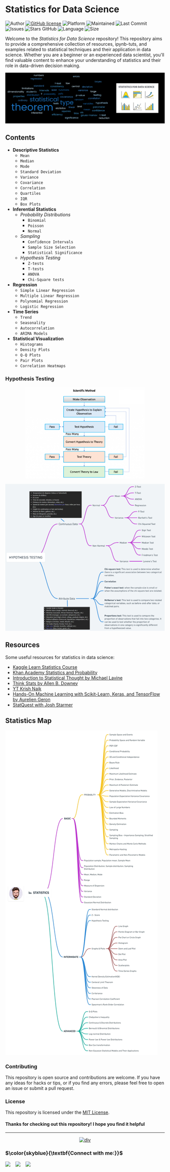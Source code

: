 # Statistics for Data Science

![Author](https://img.shields.io/badge/author-faizy-red)
[![GitHub license](https://img.shields.io/github/license/mohd-faizy/Stats-with-Data)](https://github.com/mohd-faizy/Stats-with-Data/blob/main/LICENSE)
![Platform](https://img.shields.io/badge/platform-Visual%20Studio%20Code-blue)
![Maintained](https://img.shields.io/maintenance/yes/2023)
![Last Commit](https://img.shields.io/github/last-commit/mohd-faizy/Stats-with-Data)
![Issues](https://img.shields.io/github/issues/mohd-faizy/Stats-with-Data)
![Stars GitHub](https://img.shields.io/github/stars/mohd-faizy/Stats-with-Data)
![Language](https://img.shields.io/github/languages/top/mohd-faizy/Stats-with-Data)
![Size](https://img.shields.io/github/repo-size/mohd-faizy/Stats-with-Data)


Welcome to the *Statistics for Data Science* repository! This repository aims to provide a comprehensive collection of resources, ipynb-tuts, and examples related to statistical techniques and their application in data science. Whether you are a beginner or an experienced data scientist, you'll find valuable content to enhance your understanding of statistics and their role in data-driven decision making.

<p align='center'>
  <a href="#"><img src='/_jpg/banner.png'></a>
</p>

## Contents

- **Descriptive Statistics**
  - `Mean`
  - `Median`
  - `Mode`
  - `Standard Deviation`
  - `Variance`
  - `Covariance`
  - `Correlation`
  - `Quartiles`
  - `IQR`
  - `Box Plots`
- **Inferential Statistics**
  - *Probability Distributions*
    - `Binomial`
    - `Poisson`
    - `Normal`
  - *Sampling*
    - `Confidence Intervals`
    - `Sample Size Selection`
    - `Statistical Significance`
  - *Hypothesis Testing*
    - `Z-tests`
    - `T-tests`
    - `ANOVA`
    - `Chi-Square tests ` 
- **Regression**
  - `Simple Linear Regression`
  - `Multiple Linear Regression`
  - `Polynomial Regression`
  - `Logistic Regression`
- **Time Series**
  - `Trend`
  - `Seasonality`
  - `Autocorrelation`
  - `ARIMA Models ` 
- **Statistical Visualization**
  - `Histograms`
  - `Density Plots`
  - `Q-Q Plots`
  - `Pair Plots`
  - `Correlation Heatmaps`

### Hypothesis Testing 

<p align='center'>
  <a href="#"><img src='https://github.com/mohd-faizy/Stats-with-Data/blob/main/_jpg/HT1.png?raw=true' width=75%></a>
</p>

<p align='center'>
  <a href="#"><img src='https://github.com/mohd-faizy/Stats-with-Data/blob/main/_jpg/HT2.png?raw=true' width=100%></a>
</p>

## Resources

Some useful resources for statistics in data science:

- [Kaggle Learn Statistics Course](https://www.kaggle.com/learn/statistics)
- [Khan Academy Statistics and Probability](https://www.khanacademy.org/math/statistics-probability)
- [Introduction to Statistical Thought by Michael Lavine](https://www.statthought.plus/)
- [Think Stats by Allen B. Downey](https://greenteapress.com/wp/think-stats-2e/)
- [YT Krish Naik](https://www.youtube.com/@krishnaik06)
- [Hands-On Machine Learning with Scikit-Learn, Keras, and TensorFlow by Aurelien Geron](https://www.oreilly.com/library/view/hands-on-machine-learning/9781492032632/)
- [StatQuest with Josh Starmer](https://www.youtube.com/@statquest)


## Statistics Map

![statistics](https://github.com/mohd-faizy/Stats-with-Data/blob/main/_jpg/STATISTICS.jpg)

### Contributing

This repository is open source and contributions are welcome. If you have any ideas for hacks or tips, or if you find any errors, please feel free to open an issue or submit a pull request.

### License

This repository is licensed under the [MIT License](https://github.com/mohd-faizy/Stats-with-Data/blob/main/LICENSE).

#### Thanks for checking out this repository! I hope you find it helpful

---

<p align='center'>
  <a href="#"><img src='https://tymsai.netlify.app/resource/1.gif' height='10' width=100% alt="div"></a>
</p>

### $\color{skyblue}{\textbf{Connect with me:}}$

[<img align="left" src="https://cdn4.iconfinder.com/data/icons/social-media-icons-the-circle-set/48/twitter_circle-512.png" width="32px"/>][twitter]
[<img align="left" src="https://cdn-icons-png.flaticon.com/512/145/145807.png" width="32px"/>][linkedin]
[<img align="left" src="https://cdn2.iconfinder.com/data/icons/whcompare-blue-green-web-hosting-1/425/cdn-512.png" width="32px"/>][Portfolio]

[twitter]: https://twitter.com/F4izy
[linkedin]: https://www.linkedin.com/in/mohd-faizy/
[Portfolio]: https://mohdfaizy.com/

